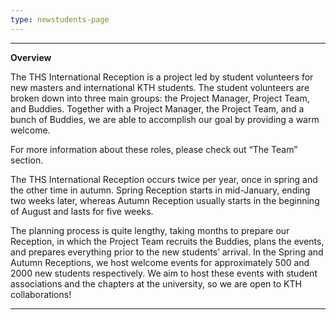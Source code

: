 ```yaml
---
type: newstudents-page
---
```

- - -

**Overview**

The THS International Reception is a project led by student volunteers for new masters and international KTH students. The student volunteers are broken down into three main groups: the Project Manager, Project Team, and Buddies. Together with a Project Manager, the Project Team, and a bunch of Buddies, we are able to accomplish our goal by providing a warm welcome. 

 For more information about these roles, please check out “The Team” section. 

The THS International Reception occurs twice per year, once in spring and the other time in autumn. Spring Reception starts in mid-January, ending two weeks later, whereas Autumn Reception usually starts in the beginning of August and lasts for five weeks. 

The planning process is quite lengthy, taking months to prepare our Reception, in which the Project Team recruits the Buddies, plans the events, and prepares everything prior to the new students’ arrival. In the Spring and Autumn Receptions, we host welcome events for approximately 500 and 2000 new students respectively. We aim to host these events with student associations and the chapters at the university, so we are open to KTH collaborations! 

- - -
